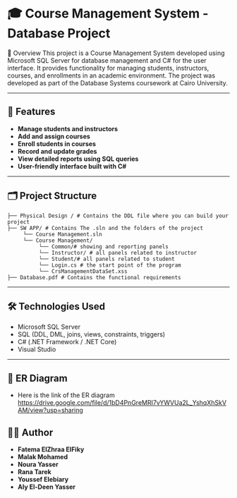 # 🎓 Course Management System - Database Project
📝 Overview
This project is a Course Management System developed using Microsoft SQL Server for database management and C# for the user interface. It provides functionality for managing students, instructors, courses, and enrollments in an academic environment.
The project was developed as part of the Database Systems coursework at Cairo University.

---

## 🧱 Features
- **Manage students and instructors**
- **Add and assign courses**
- **Enroll students in courses**
- **Record and update grades**
- **View detailed reports using SQL queries**
- **User-friendly interface built with C#**

---

## 🗂 Project Structure

```angular2html
├── Physical Design / # Contains the DDL file where you can build your project
├── SW APP/ # Contains The .sln and the folders of the project
     └── Course Management.sln
     └── Course Management/
          └── Common/# showing and reporting panels
          └── Instructor/ # all panels related to instructor
          └── Student/# all panels related to student
          └── Login.cs # the start point of the program
          └── CrsManagementDataSet.xss 
├── Database.pdf # Contains the functional requirements
```

---

## 🛠 Technologies Used

- Microsoft SQL Server
- SQL (DDL, DML, joins, views, constraints, triggers)
- C# (.NET Framework / .NET Core)
- Visual Studio

---

## 📸 ER Diagram
- Here is the link of the ER diagram
 https://drive.google.com/file/d/1bD4PnGreMRI7vYWVUa2L_YshqXhSkVAM/view?usp=sharing

## 👩‍💻 Author 
- **Fatema ElZhraa ElFiky**
- **Malak Mohamed** 
- **Noura Yasser**
- **Rana Tarek** 
- **Youssef Elebiary**
- **Aly El-Deen Yasser**

